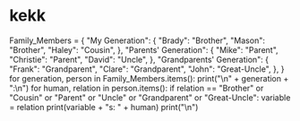 # kekk
Family_Members = {
	"My Generation": {
		"Brady": "Brother",
		"Mason": "Brother",
		"Haley": "Cousin",
		},
	"Parents' Generation": {
		"Mike": "Parent",
		"Christie": "Parent",
		"David": "Uncle",
		},
	"Grandparents' Generation": {
		"Frank": "Grandparent",
		"Clare": "Grandparent",
		"John": "Great-Uncle",
		},
}
for generation, person in Family_Members.items():
	print("\n" + generation + ":\n")
	for human, relation in person.items():
		if relation == "Brother" or "Cousin" or "Parent" or "Uncle" or "Grandparent" or "Great-Uncle":
			variable = relation
		print(variable + "s: " + human)
	print("\n")
